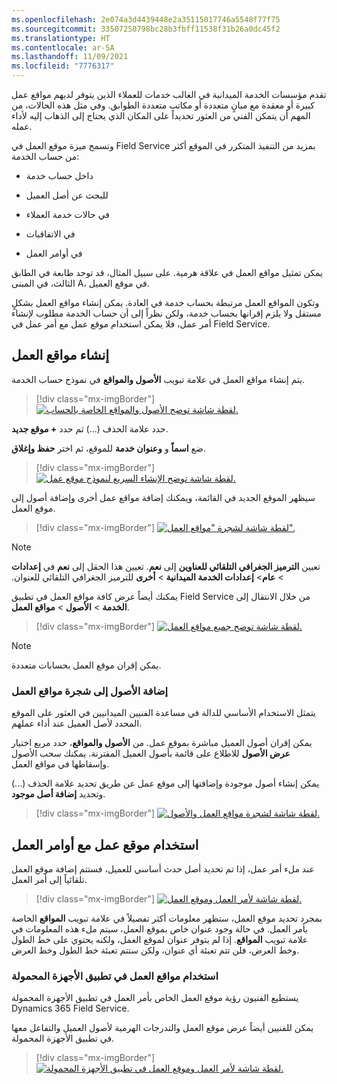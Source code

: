 ```yaml
---
ms.openlocfilehash: 2e074a3d4439448e2a35115017746a5548f77f75
ms.sourcegitcommit: 33507250798bc28b3fbff11538f31b26a0dc45f2
ms.translationtype: HT
ms.contentlocale: ar-SA
ms.lasthandoff: 11/09/2021
ms.locfileid: "7776317"
---
```

تقدم مؤسسات الخدمة الميدانية في الغالب خدمات للعملاء الذين يتوفر لديهم مواقع عمل كبيرة أو معقدة مع مبانٍ متعددة أو مكاتب متعددة الطوابق. وفي مثل هذه الحالات، من المهم أن يتمكن الفني من العثور تحديداً على المكان الذي يحتاج إلى الذهاب إليه لأداء عمله.

وتسمح ميزة موقع العمل في Field Service بمزيد من التنفيذ المتكرر في الموقع أكثر من حساب الخدمة:

- داخل حساب خدمة

- للبحث عن أصل العميل

- في حالات خدمة العملاء

- في الاتفاقيات

- في أوامر العمل

يمكن تمثيل مواقع العمل في علاقة هرمية. على سبيل المثال، قد توجد طابعة في الطابق الثالث، في المبنى A، في موقع العميل.

وتكون المواقع العمل مرتبطة بحساب خدمة في العادة. يمكن إنشاء مواقع العمل بشكلٍ مستقل ولا يلزم إقرانها بحساب خدمة، ولكن نظراً إلى أن حساب الخدمة مطلوب لإنشاء أمر عمل، فلا يمكن استخدام موقع عمل مع أمر عمل في Field Service.

## <a name="create-functional-locations"></a>إنشاء مواقع العمل

يتم إنشاء مواقع العمل في علامة تبويب **الأصول والمواقع** في نموذج حساب الخدمة.

> [!div class="mx-imgBorder"]
> [![لقطة شاشة توضح الأصول والمواقع الخاصة بالحساب.](../media/5-assets-and-locations.png)](../media/5-assets-and-locations.png#lightbox)

حدد علامة الحذف (...) ثم حدد **+ موقع جديد**.

ضع **اسماً** و **وعنوان خدمة** للموقع، ثم اختر **حفظ وإغلاق**.

> [!div class="mx-imgBorder"]
> [![لقطة شاشة توضح الإنشاء السريع لنموذج موقع عمل.](../media/5-create-functional-location.png)](../media/5-create-functional-location.png#lightbox)

سيظهر الموقع الجديد في القائمة، ويمكنك إضافة مواقع عمل أخرى وإضافة أصول إلى موقع العمل.

> [!div class="mx-imgBorder"]
> [![لقطة شاشة لشجرة "مواقع العمل"‬.](../media/5-functional-location-tree.png)](../media/5-functional-location-tree.png#lightbox)

> [!NOTE]
> تعيين‏‫ **الترميز الجغرافي التلقائي للعناوين** إلى **نعم**. تعيين هذا الحقل إلى **نعم** في **إعدادات** > **عام**> **إعدادات الخدمة الميدانية** > 
**أخرى** للترميز الجغرافي التلقائي للعنوان.

يمكنك أيضاً عرض كافة مواقع العمل في تطبيق Field Service من خلال الانتقال إلى **الخدمة** > **الأصول** > **مواقع العمل**.

> [!div class="mx-imgBorder"]
> [![لقطة شاشة توضح جميع مواقع العمل.](../media/5-functional-locations.png)](../media/5-functional-locations.png#lightbox)

> [!NOTE]
> يمكن إقران موقع العمل بحسابات متعددة.

### <a name="add-assets-to-the-functional-location-tree"></a>إضافة الأصول إلى شجرة مواقع العمل

يتمثل الاستخدام الأساسي للدالة في مساعدة الفنيين الميدانيين في العثور على الموقع المحدد لأصل العميل عند أداء عملهم.

يمكن إقران أصول العميل مباشرة بموقع عمل. من **الأصول والمواقع**، حدد مربع اختيار **عرض الأصول** للاطلاع على قائمة بأصول العميل المقترنة. يمكنك سحب الأصول وإسقاطها في مواقع العمل.

يمكن إنشاء أصول موجودة وإضافتها إلى موقع عمل عن طريق تحديد علامة الحذف (...) وتحديد **إضافة أصل موجود**.

> [!div class="mx-imgBorder"]
> [![لقطة شاشة لشجرة مواقع العمل والأصول.](../media/5-functional-location-asset-tree.png)](../media/5-functional-location-asset-tree.png#lightbox)

## <a name="use-functional-location-with-work-orders"></a>استخدام موقع عمل مع أوامر العمل

عند ملء أمر عمل، إذا تم تحديد أصل حدث أساسي للعميل، فستتم إضافة موقع العمل تلقائياً إلى أمر العمل.

> [!div class="mx-imgBorder"]
> [![لقطة شاشة لأمر العمل وموقع العمل‬.](../media/5-work-order-functional-location.png)](../media/5-work-order-functional-location.png#lightbox)

بمجرد تحديد موقع العمل، ستظهر معلومات أكثر تفصيلاً في علامة تبويب **المواقع** الخاصة بأمر العمل. في حالة وجود عنوان خاص بموقع العمل، سيتم ملء هذه المعلومات في علامة تبويب **المواقع**. إذا لم يتوفر عنوان لموقع العمل، ولكنه يحتوي على خط الطول وخط العرض، فلن تتم تعبئة أي عنوان، ولكن ستتم تعبئة خط الطول وخط العرض.‬

### <a name="use-functional-locations-on-the-mobile-app"></a>استخدام مواقع العمل في تطبيق الأجهزة المحمولة

يستطيع الفنيون رؤية موقع العمل الخاص بأمر العمل في تطبيق الأجهزة المحمولة Dynamics 365 Field Service.

يمكن للفنيين أيضاً عرض موقع العمل والتدرجات الهرمية لأصول العميل والتفاعل معها في تطبيق الأجهزة المحمولة.

> [!div class="mx-imgBorder"]
> [![لقطة شاشة لأمر العمل وموقع العمل في تطبيق الأجهزة المحمولة‬.](../media/5-mobile-app-functional-location-work-order.png)](../media/5-mobile-app-functional-location-work-order.png#lightbox)

